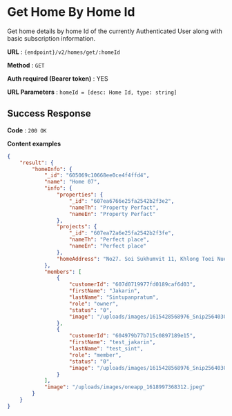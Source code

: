 # Get Home By Home Id

Get home details by home Id of the currently Authenticated User along with basic
subscription information.

**URL** : `{endpoint}/v2/homes/get/:homeId`

**Method** : `GET`

**Auth required (Bearer token)** : YES

**URL Parameters** : `homeId = [desc: Home Id, type: string]`

## Success Response

**Code** : `200 OK`

**Content examples**


```json
{
    "result": {
        "homeInfo": {
            "_id": "605069c10668ee0ce4f4ffd4",
            "name": "Home 07",
            "info": {
                "properties": {
                    "_id": "607ea6766e25fa2542b2f3e2",
                    "nameTh": "Property Perfact",
                    "nameEn": "Property Perfact"
                },
                "projects": {
                    "_id": "607ea72a6e25fa2542b2f3fe",
                    "nameTh": "Perfect place",
                    "nameEn": "Perfect place"
                },
                "homeAddress": "No27. Soi Sukhumvit 11, Khlong Toei Nuea, Watthana, Bangkok 10110"
            },
            "members": [
                {
                    "customerId": "607d0719977fd0189caf6d03",
                    "firstName": "Jakarin",
                    "lastName": "Sintupanpratum",
                    "role": "owner",
                    "status": "0",
                    "image": "/uploads/images/1615428568976_Snip25640309_3.png"
                },
                {
                    "customerId": "604979b77b715c0897189e15",
                    "firstName": "test_jakarin",
                    "lastName": "test_sint",
                    "role": "member",
                    "status": "0",
                    "image": "/uploads/images/1615428568976_Snip25640309_3.png"
                }
            ],
            "image": "/uploads/images/oneapp_1618997368312.jpeg"
        }
    }
}
```